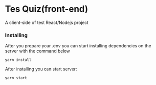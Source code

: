 # Tes Quiz(front-end)

A client-side of test React/Nodejs project

### Installing

After you prepare your .env you can start installing dependencies on the server with the command below

    yarn install

After installing you can start server:

    yarn start
